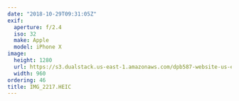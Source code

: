 ```yaml
---
date: "2018-10-29T09:31:05Z"
exif:
  aperture: f/2.4
  iso: 32
  make: Apple
  model: iPhone X
image:
  height: 1280
  url: https://s3.dualstack.us-east-1.amazonaws.com/dpb587-website-us-east-1/asset/gallery/2018-europe-trip/d6beb285-fa02-2be5-c9fe-258eb5adb2d5~1280.jpg
  width: 960
ordering: 46
title: IMG_2217.HEIC
---
```

